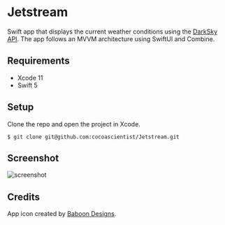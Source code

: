 # Jetstream

Swift app that displays the current weather conditions using the [DarkSky API](https://darksky.net/dev/). The app follows an MVVM architecture using SwiftUI and Combine.

## Requirements

* Xcode 11
* Swift 5

## Setup

Clone the repo and open the project in Xcode.

	$ git clone git@github.com:cocoascientist/Jetstream.git

## Screenshot

![screenshot](http://i.imgur.com/oAJqVVC.gif)

## Credits

App icon created by [Baboon Designs](https://thenounproject.com/baboondesigns/).
